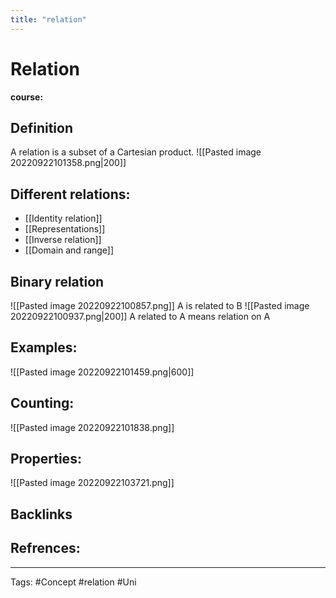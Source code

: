 ```yaml
---
title: "relation"
---
```


# Relation
**course:**
## Definition 
A relation is a subset of a Cartesian product. 
![[Pasted image 20220922101358.png|200]]

## Different relations:
- [[Identity relation]]
- [[Representations]]
- [[Inverse relation]]
- [[Domain and range]]

## Binary relation
![[Pasted image 20220922100857.png]]
A is related to B
![[Pasted image 20220922100937.png|200]]
A related to A means relation on A
## Examples:
![[Pasted image 20220922101459.png|600]]

## Counting:
![[Pasted image 20220922101838.png]]

## Properties:
![[Pasted image 20220922103721.png]]
## Backlinks

## Refrences:

---
Tags: #Concept #relation #Uni 